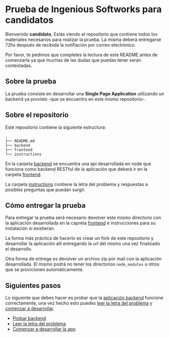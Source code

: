 # Prueba de Ingenious Softworks para candidatos

Bienvenido **candidato**, Estás viendo el repositorio que contiene todos los materiales necesarios para realizar la prueba. La misma deberá entregarse 72hs después de recibida la notifiación por correo electrónico.

Por favor, te pedimos que completes la lectura de este README antes de comenzarla ya que muchas de las dudas que puedas tener serán contestadas.

## Sobre la prueba

La prueba consiste en desarrollar una **Single Page Application** utilizando un backend ya provisto -que se encuentra en este mismo repositorio-.

## Sobre el repositorio

Este repositorio contiene la siguiente estructura:

```
.
├── README.md
├── backend
├── frontend
└── instructions
```

En la carpeta [backend](backend) se encuentra una api desarrollada en node que funciona como backend RESTful de la aplicación que deberá ir en la carpeta [frontend](frontend).

La carpeta [instructions](instructions) contiene la letra del problema y respuestas a posibles preguntas que puedan surgir.

## Cómo entregar la prueba

Para entregar la prueba será necesario devolver este mismo directorio con la aplicación desarrollada en la capreta [frontend](frontend) e instrucciones para su instalación si existieran.

La forma más práctica de hacerlo es crear un fork de este repositorio y desarrollar la aplicación allí entregando la url del mismo una vez finalizado el desarrollo.

Otra forma de entrega es devolver un archivo zip por mail con la aplicación desarrollada. El mismo podrá no tener los directorios `node_modules` u otros que se provicionen automáticamente.

## Siguientes pasos

Lo siguiente que debes hacer es probar que la [aplicación backend](backend) funcione correctamente, una vez hecho esto puedes [leer la letra del problema](instructions) y [comenzar a desarrollar](frontend).

* [Probar backend](backend)
* [Leer la letra del problema](instructions)
* [Comenzar a desarrollar la app](frontend)